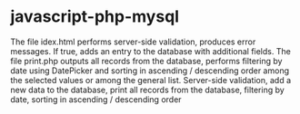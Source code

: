 # javascript-php-mysql
The file idex.html performs server-side validation, produces error messages. If true, adds an entry to the database with additional fields. The file print.php outputs all records from the database, performs filtering by date using DatePicker and sorting in ascending / descending order among the selected values or among the general list. Server-side validation, add a new data to the database, print all records from the database, filtering by date, sorting in ascending / descending order
